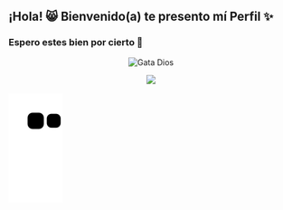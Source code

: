 ## ¡Hola! 😸 Bienvenido(a) te presento mí Perfil ✨
### Espero estes bien por cierto 🌸

<p align="center"><img title="Gata Dios" src="https://78.media.tumblr.com/10275a23919ec5643d8cec044cb76df4/tumblr_p3izpzoiyu1vkfsowo1_400.gif"></p>

<div align="center">
  <a href="https://github.com/GataNina-Li">
  <img height="180em" src="https://github-readme-stats.vercel.app/api?username=GataNina-Li&show_icons=true&theme=dracula&include_all_commits=true&count_private=true"/>
</div>
  
![Snake animation](https://github.com/GataNina-Li/GataNina-Li/blob/output/github-contribution-grid-snake.svg)
